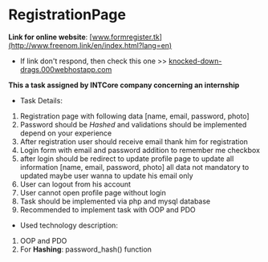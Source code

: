 # RegistrationPage

**Link for online website**: [www.formregister.tk](http://www.freenom.link/en/index.html?lang=en)

- If link don't respond, then check this one >> [knocked-down-drags.000webhostapp.com](http://knocked-down-drags.000webhostapp.com/)

**This a task assigned by INTCore company concerning an internship**

- Task Details:

1. Registration page with following data [name, email, password, photo]
2. Password should be *Hashed* and validations should be implemented depend on your experience
3. After registration user should receive email thank him for registration
4. Login form with email and password addition to remember me checkbox
5. after login should be redirect to update profile page to update all information [name, email, password, photo] all data not mandatory to updated maybe user wanna to update his email only 
6. User can logout from his account 
7. User cannot open profile page without login 
8. Task should be implemented via php and mysql database
9. Recommended to implement task with OOP and PDO

- Used technology description:

1. OOP and PDO
2. For **Hashing**: password_hash() function
